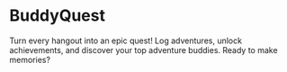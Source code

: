 # BuddyQuest
Turn every hangout into an epic quest! Log adventures, unlock achievements, and discover your top adventure buddies. Ready to make memories?
